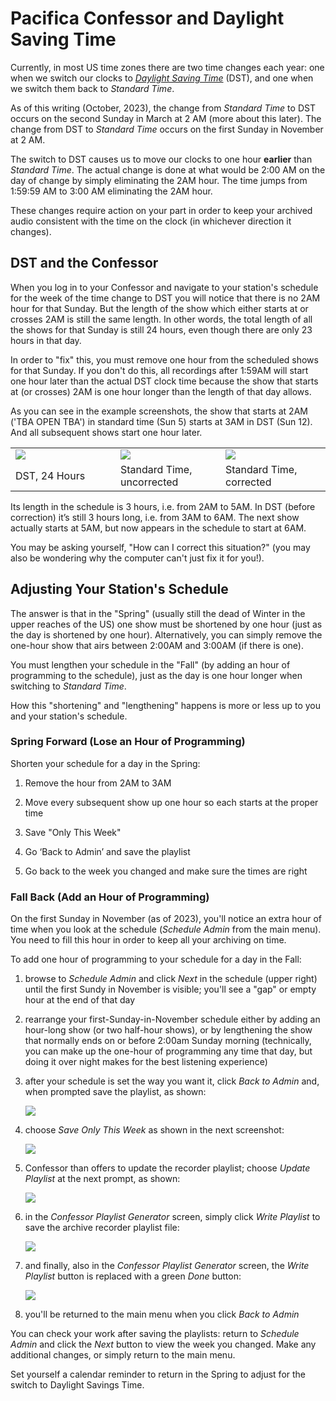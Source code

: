 <!--
---
	title: Pacifica Confessor and Daylight Savings Time
	author: David Klann <dklann@broadcasttool.com>
	date: Wed Feb 22 12:03:37 PM CST 2023
---
-->
<!-- Create formatted output with one of these commands:
	pandoc --toc --standalone --self-contained -f markdown -t html -o DST.html DST.md
	pandoc --toc --standalone --self-contained -f markdown -t latex -o DST.pdf DST.md
-->
# Pacifica Confessor and Daylight Saving Time #

Currently, in most US time zones there are two time changes each year: one when
we switch our clocks to _[Daylight Saving
Time](https://en.wikipedia.org/wiki/Daylight_saving_time)_ (DST), and one when
we switch them back to _Standard Time_.

As of this writing (October, 2023), the change from _Standard Time_ to DST
occurs on the second Sunday in March at 2 AM (more about this later). The change
from DST to _Standard Time_ occurs on the first Sunday in November at 2 AM.

The switch to DST causes us to move our clocks to one hour **earlier** than
_Standard Time_. The actual change is done at what would be 2:00 AM on the day
of change by simply eliminating the 2AM hour. The time jumps from 1:59:59 AM to
3:00 AM eliminating the 2AM hour.

These changes require action on your part in order to keep your archived audio
consistent with the time on the clock (in whichever direction it changes).

<!--toc-->

## DST and the Confessor ##

When you log in to your Confessor and navigate to your station's schedule for
the week of the time change to DST you will notice that there is no 2AM hour for
that Sunday. But the length of the show which either starts at or crosses 2AM is
still the same length. In other words, the total length of all the shows for
that Sunday is still 24 hours, even though there are only 23 hours in that day.

In order to "fix" this, you must remove one hour from the scheduled shows for
that Sunday. If you don't do this, all recordings after 1:59AM will start one
hour later than the actual DST clock time because the show that starts at (or
crosses) 2AM is one hour longer than the length of that day allows.

As you can see in the example screenshots, the show that starts at 2AM ('TBA
OPEN TBA') in standard time (Sun 5) starts at 3AM in DST (Sun 12). And all
subsequent shows start one hour later.

<table>
 <tr>
  <td width="30%"><img src="/assets/ScreenShot_2023-02-21_at_9.24.46_AM.png" /></td>
  <td width="30%"><img src="/assets/ScreenShot_2023-02-21_at_9.25.35_AM.png" /></td>
  <td width="30%"><img src="/assets/ScreenShot_2023-02-21_at_9.45.08_AM.png" /></td>
 </tr>
 <tr>
  <td>DST, 24 Hours</td>
  <td>Standard Time, uncorrected</td>
  <td>Standard Time, corrected</td>
 </tr>
</table>

Its length in the schedule is 3 hours, i.e. from 2AM to 5AM. In DST (before
correction) it’s still 3 hours long, i.e. from 3AM to 6AM. The next show
actually starts at 5AM, but now appears in the schedule to start at 6AM.

You may be asking yourself, "How can I correct this situation?" (you may also be
wondering why the computer can't just fix it for you!).

## Adjusting Your Station's Schedule ##

The answer is that in the "Spring" (usually still the dead of Winter in the
upper reaches of the US) one show must be shortened by one hour (just as the day
is shortened by one hour). Alternatively, you can simply remove the one-hour
show that airs between 2:00AM and 3:00AM (if there is one).

You must lengthen your schedule in the "Fall" (by adding an hour of programming
to the schedule), just as the day is one hour longer when switching to _Standard
Time_.

How this "shortening" and "lengthening" happens is more or less up to you and
your station's schedule.

### Spring Forward (Lose an Hour of Programming) ###

Shorten your schedule for a day in the Spring:

  1. Remove the hour from 2AM to 3AM

  1. Move every subsequent show up one hour so each starts at the proper time

  1. Save "Only This Week"

  1. Go ‘Back to Admin’ and save the playlist

  1. Go back to the week you changed and make sure the times are right

### Fall Back (Add an Hour of Programming) ###

On the first Sunday in November (as of 2023), you'll notice an extra hour of
time when you look at the schedule (_Schedule Admin_ from the main menu). You
need to fill this hour in order to keep all your archiving on time.

To add one hour of programming to your schedule for a day in the Fall:

  1. browse to _Schedule Admin_ and click _Next_ in the schedule (upper right)
     until the first Sundy in November is visible; you'll see a "gap" or empty
     hour at the end of that day
     
  1. rearrange your first-Sunday-in-November schedule either by adding an
     hour-long show (or two half-hour shows), or by lengthening the show that
     normally ends on or before 2:00am Sunday morning (technically, you can make
     up the one-hour of programming any time that day, but doing it over night
     makes for the best listening experience)

  1. after your schedule is set the way you want it, click _Back to Admin_ and,
     when prompted save the playlist, as shown:

      ![](/assets/confessor-save-playlist-1.png)

  1. choose _Save Only This Week_ as shown in the next
     screenshot:

      ![](/assets/confessor-save-playlist-2.png)

  1. Confessor than offers to update the recorder playlist; choose _Update
     Playlist_ at the next prompt, as shown:

      ![](/assets/confessor-save-playlist-3.png)

  1. in the _Confessor Playlist Generator_ screen, simply click _Write Playlist_
     to save the archive recorder playlist file:

      ![](/assets/confessor-save-playlist-4.png)

  1. and finally, also in the _Confessor Playlist Generator_ screen, the _Write Playlist_ button is replaced with a green _Done_ button:

      ![](/assets/confessor-save-playlist-5.png)

  1. you'll be returned to the main menu when you click _Back to Admin_

You can check your work after saving the playlists: return to _Schedule Admin_
and click the _Next_ button to view the week you changed. Make any additional
changes, or simply return to the main menu.

Set yourself a calendar reminder to return in the Spring to adjust for the
switch to Daylight Savings Time.
